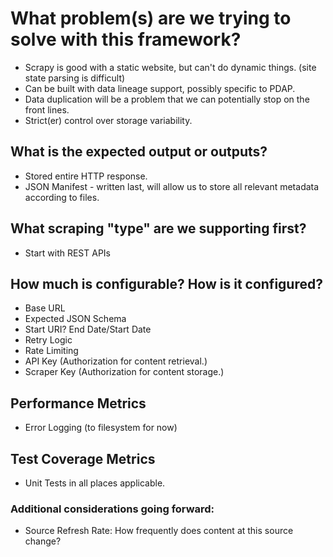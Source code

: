 # What problem(s) are we trying to solve with this framework?
- Scrapy is good with a static website, but can't do dynamic things. (site state parsing is difficult)
- Can be built with data lineage support, possibly specific to PDAP.
- Data duplication will be a problem that we can potentially stop on the front lines.
- Strict(er) control over storage variability.

## What is the expected output or outputs?
- Stored entire HTTP response.
- JSON Manifest - written last, will allow us to store all relevant metadata according to files.

## What scraping "type" are we supporting first?
- Start with REST APIs

## How much is configurable? How is it configured?
- Base URL
- Expected JSON Schema
- Start URI? End Date/Start Date
- Retry Logic
- Rate Limiting
- API Key (Authorization for content retrieval.)
- Scraper Key (Authorization for content storage.)

## Performance Metrics
- Error Logging (to filesystem for now)

## Test Coverage Metrics
- Unit Tests in all places applicable.

### Additional considerations going forward:
- Source Refresh Rate: How frequently does content at this source change?
